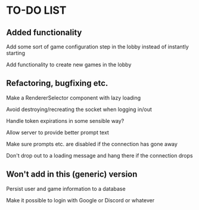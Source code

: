 TO-DO LIST
==========

Added functionality
-------------------

Add some sort of game configuration step in the lobby instead of instantly starting

Add functionality to create new games in the lobby

Refactoring, bugfixing etc.
---------------------------

Make a RendererSelector component with lazy loading

Avoid destroying/recreating the socket when logging in/out

Handle token expirations in some sensible way?

Allow server to provide better prompt text

Make sure prompts etc. are disabled if the connection has gone away

Don't drop out to a loading message and hang there if the connection drops


Won't add in this (generic) version
-----------------------------------

Persist user and game information to a database

Make it possible to login with Google or Discord or whatever
